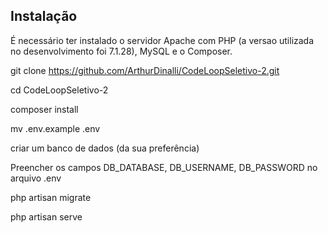 

## Instalação

É necessário ter instalado o servidor Apache com PHP (a versao utilizada no desenvolvimento foi 7.1.28), MySQL e o Composer.

git clone https://github.com/ArthurDinalli/CodeLoopSeletivo-2.git

cd CodeLoopSeletivo-2

composer install

mv .env.example .env

criar um banco de dados (da sua preferência)

Preencher os campos DB_DATABASE, DB_USERNAME, DB_PASSWORD no arquivo .env

php artisan migrate

php artisan serve


